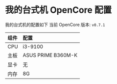 # 我的台式机 OpenCore 配置

我的台式机的配置如下
当前 OpenCore 版本: `v0.7.1`

| 组件 | 配置               |
| :--- | :---------------- |
| CPU  | i3-9100            |
| 主板 | ASUS PRIME B360M-K |
| 显卡 | 无                 |
| 内存 | 8G                 |
